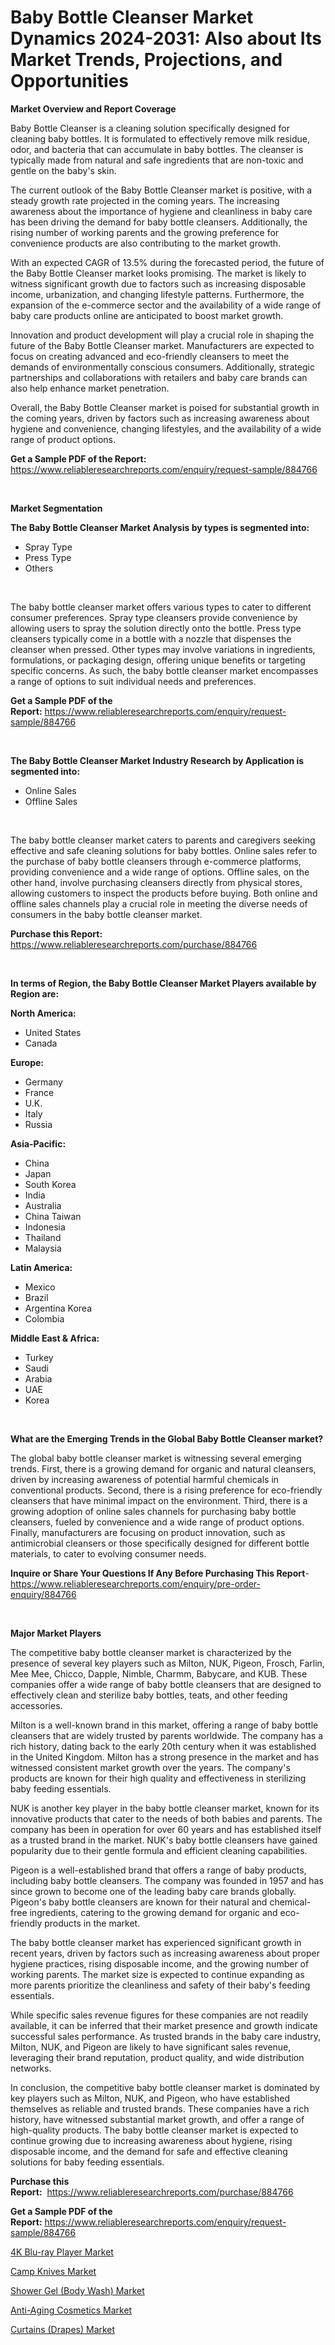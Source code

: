 <p><h1>Baby Bottle Cleanser Market Dynamics 2024-2031: Also about Its Market Trends, Projections, and Opportunities</h1></p><p><strong>Market Overview and Report Coverage</strong></p>
<p><p>Baby Bottle Cleanser is a cleaning solution specifically designed for cleaning baby bottles. It is formulated to effectively remove milk residue, odor, and bacteria that can accumulate in baby bottles. The cleanser is typically made from natural and safe ingredients that are non-toxic and gentle on the baby's skin.</p><p>The current outlook of the Baby Bottle Cleanser market is positive, with a steady growth rate projected in the coming years. The increasing awareness about the importance of hygiene and cleanliness in baby care has been driving the demand for baby bottle cleansers. Additionally, the rising number of working parents and the growing preference for convenience products are also contributing to the market growth.</p><p>With an expected CAGR of 13.5% during the forecasted period, the future of the Baby Bottle Cleanser market looks promising. The market is likely to witness significant growth due to factors such as increasing disposable income, urbanization, and changing lifestyle patterns. Furthermore, the expansion of the e-commerce sector and the availability of a wide range of baby care products online are anticipated to boost market growth.</p><p>Innovation and product development will play a crucial role in shaping the future of the Baby Bottle Cleanser market. Manufacturers are expected to focus on creating advanced and eco-friendly cleansers to meet the demands of environmentally conscious consumers. Additionally, strategic partnerships and collaborations with retailers and baby care brands can also help enhance market penetration.</p><p>Overall, the Baby Bottle Cleanser market is poised for substantial growth in the coming years, driven by factors such as increasing awareness about hygiene and convenience, changing lifestyles, and the availability of a wide range of product options.</p></p>
<p><strong>Get a Sample PDF of the Report:</strong> <a href="https://www.reliableresearchreports.com/enquiry/request-sample/884766">https://www.reliableresearchreports.com/enquiry/request-sample/884766</a></p>
<p>&nbsp;</p>
<p><strong>Market Segmentation</strong></p>
<p><strong>The Baby Bottle Cleanser Market Analysis by types is segmented into:</strong></p>
<p><ul><li>Spray Type</li><li>Press Type</li><li>Others</li></ul></p>
<p>&nbsp;</p>
<p><p>The baby bottle cleanser market offers various types to cater to different consumer preferences. Spray type cleansers provide convenience by allowing users to spray the solution directly onto the bottle. Press type cleansers typically come in a bottle with a nozzle that dispenses the cleanser when pressed. Other types may involve variations in ingredients, formulations, or packaging design, offering unique benefits or targeting specific concerns. As such, the baby bottle cleanser market encompasses a range of options to suit individual needs and preferences.</p></p>
<p><strong>Get a Sample PDF of the Report:</strong>&nbsp;<a href="https://www.reliableresearchreports.com/enquiry/request-sample/884766">https://www.reliableresearchreports.com/enquiry/request-sample/884766</a></p>
<p>&nbsp;</p>
<p><strong>The Baby Bottle Cleanser Market Industry Research by Application is segmented into:</strong></p>
<p><ul><li>Online Sales</li><li>Offline Sales</li></ul></p>
<p>&nbsp;</p>
<p><p>The baby bottle cleanser market caters to parents and caregivers seeking effective and safe cleaning solutions for baby bottles. Online sales refer to the purchase of baby bottle cleansers through e-commerce platforms, providing convenience and a wide range of options. Offline sales, on the other hand, involve purchasing cleansers directly from physical stores, allowing customers to inspect the products before buying. Both online and offline sales channels play a crucial role in meeting the diverse needs of consumers in the baby bottle cleanser market.</p></p>
<p><strong>Purchase this Report:</strong>&nbsp; <a href="https://www.reliableresearchreports.com/purchase/884766">https://www.reliableresearchreports.com/purchase/884766</a></p>
<p>&nbsp;</p>
<p><strong>In terms of Region, the Baby Bottle Cleanser Market Players available by Region are:</strong></p>
<p>
    <p> <strong> North America: </strong>
        <ul>
            <li>United States</li>
            <li>Canada</li>
        </ul>
        </p> 
    <p> <strong> Europe: </strong>
        <ul>
            <li>Germany</li>
            <li>France</li>
            <li>U.K.</li>
            <li>Italy</li>
            <li>Russia</li>
        </ul>
        </p> 
    <p> <strong> Asia-Pacific: </strong>
        <ul>
            <li>China</li>
            <li>Japan</li>
            <li>South Korea</li>
            <li>India</li>
            <li>Australia</li>
            <li>China Taiwan</li>
            <li>Indonesia</li>
            <li>Thailand</li>
            <li>Malaysia</li>
        </ul>
        </p> 
    <p> <strong> Latin America: </strong>
        <ul>
            <li>Mexico</li>
            <li>Brazil</li>
            <li>Argentina Korea</li>
            <li>Colombia</li>
        </ul>
        </p> 
    <p> <strong> Middle East & Africa: </strong>
        <ul>
            <li>Turkey</li>
            <li>Saudi</li>
            <li>Arabia</li>
            <li>UAE</li>
            <li>Korea</li>
        </ul>
    </p>
    </p>
<p>&nbsp;</p>
<p><strong>What are the Emerging Trends in the Global Baby Bottle Cleanser market?</strong></p>
<p><p>The global baby bottle cleanser market is witnessing several emerging trends. First, there is a growing demand for organic and natural cleansers, driven by increasing awareness of potential harmful chemicals in conventional products. Second, there is a rising preference for eco-friendly cleansers that have minimal impact on the environment. Third, there is a growing adoption of online sales channels for purchasing baby bottle cleansers, fueled by convenience and a wide range of product options. Finally, manufacturers are focusing on product innovation, such as antimicrobial cleansers or those specifically designed for different bottle materials, to cater to evolving consumer needs.</p></p>
<p><strong>Inquire or Share Your Questions If Any Before Purchasing This Report</strong>- <a href="https://www.reliableresearchreports.com/enquiry/pre-order-enquiry/884766">https://www.reliableresearchreports.com/enquiry/pre-order-enquiry/884766</a></p>
<p>&nbsp;</p>
<p><strong>Major Market Players</strong></p>
<p><p>The competitive baby bottle cleanser market is characterized by the presence of several key players such as Milton, NUK, Pigeon, Frosch, Farlin, Mee Mee, Chicco, Dapple, Nimble, Charmm, Babycare, and KUB. These companies offer a wide range of baby bottle cleansers that are designed to effectively clean and sterilize baby bottles, teats, and other feeding accessories.</p><p>Milton is a well-known brand in this market, offering a range of baby bottle cleansers that are widely trusted by parents worldwide. The company has a rich history, dating back to the early 20th century when it was established in the United Kingdom. Milton has a strong presence in the market and has witnessed consistent market growth over the years. The company's products are known for their high quality and effectiveness in sterilizing baby feeding essentials.</p><p>NUK is another key player in the baby bottle cleanser market, known for its innovative products that cater to the needs of both babies and parents. The company has been in operation for over 60 years and has established itself as a trusted brand in the market. NUK's baby bottle cleansers have gained popularity due to their gentle formula and efficient cleaning capabilities.</p><p>Pigeon is a well-established brand that offers a range of baby products, including baby bottle cleansers. The company was founded in 1957 and has since grown to become one of the leading baby care brands globally. Pigeon's baby bottle cleansers are known for their natural and chemical-free ingredients, catering to the growing demand for organic and eco-friendly products in the market.</p><p>The baby bottle cleanser market has experienced significant growth in recent years, driven by factors such as increasing awareness about proper hygiene practices, rising disposable income, and the growing number of working parents. The market size is expected to continue expanding as more parents prioritize the cleanliness and safety of their baby's feeding essentials.</p><p>While specific sales revenue figures for these companies are not readily available, it can be inferred that their market presence and growth indicate successful sales performance. As trusted brands in the baby care industry, Milton, NUK, and Pigeon are likely to have significant sales revenue, leveraging their brand reputation, product quality, and wide distribution networks.</p><p>In conclusion, the competitive baby bottle cleanser market is dominated by key players such as Milton, NUK, and Pigeon, who have established themselves as reliable and trusted brands. These companies have a rich history, have witnessed substantial market growth, and offer a range of high-quality products. The baby bottle cleanser market is expected to continue growing due to increasing awareness about hygiene, rising disposable income, and the demand for safe and effective cleaning solutions for baby feeding essentials.</p></p>
<p><strong>Purchase this Report:</strong>&nbsp;&nbsp;<a href="https://www.reliableresearchreports.com/purchase/884766">https://www.reliableresearchreports.com/purchase/884766</a></p>
<p></p>
<p><strong>Get a Sample PDF of the Report:</strong>&nbsp;<a href="https://www.reliableresearchreports.com/enquiry/request-sample/884766">https://www.reliableresearchreports.com/enquiry/request-sample/884766</a></p>
<p><p><a href="https://github.com/pizolina/Market-Research-Report-List-2/blob/main/4k-blu-ray-player-market.md">4K Blu-ray Player Market</a></p><p><a href="https://github.com/sofayahoo2023/Market-Research-Report-List-2/blob/main/camp-knives-market.md">Camp Knives Market</a></p><p><a href="https://github.com/luckyshygirl/Market-Research-Report-List-2/blob/main/shower-gel-body-wash-market.md">Shower Gel (Body Wash) Market</a></p><p><a href="https://github.com/gdfhhhj/Market-Research-Report-List-2/blob/main/anti-aging-cosmetics-market.md">Anti-Aging Cosmetics Market</a></p><p><a href="https://github.com/vimar16th/Market-Research-Report-List-2/blob/main/curtains-drapes-market.md">Curtains (Drapes) Market</a></p></p>